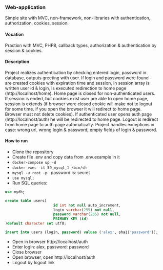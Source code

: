 ### Web-application 
Simple site with MVC, non-framework, non-libraries with authentication, authorization, cookies, session.
#### Vocation
Praction with MVC, PHP8, callback types, authorization & authentication by session & cookies.
#### Description
Project realizes authentication by checking entered login, password in database, outputs greeting with user. If
login and password were found  - are created cookies with expiration time and session, in session array is written user
id & login, is executed redirection to home page (http://localhost/home). Home page is closed for non-authenticated
users. If session is ended, but cookies exist user are able to open home page, session is extends
(if browser were closed cookie will make not to logout for some time. if you open the browser it will redirect
to home page. Browser must not delete cookies). If authenticated user opens auth page (http://localhost/auth)
he will be redirected to home page. Logout is redirect from home page to auth page automatically. Project
handles exceptions in case: wrong url, wrong login & password, empty fields of login & password.
#### How to run
* Clone the repository 
* Create file .env and copy data from .env.example in it
* ```docker-compose up -d```
* ```docker exec -it 59_mysql_1 /bin/sh```
* ```mysql -u root -p ``` password is: secret
* ```use mysql;```
* Run SQL queries:
```sql
use mydb;

create table users(
                      id int not null auto_increment,
                      login varchar(255) not null,
                      password varchar(255) not null,
                      PRIMARY KEY (id)
)default character set utf8;

insert into users (login, password) values ('alex', sha1('password'));
```
* Open in browser http://localhost/auth
* Enter login: alex, password: password
* Close browser
* Open browser, open http://localhost/auth
* Logout by logout link
